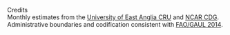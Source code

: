 <label>Credits</label>  
Monthly estimates from the [University of East Anglia CRU](http://www.cru.uea.ac.uk/cru/data/hrg/cru_ts_3.22) and [NCAR CDG](http://www.cgd.ucar.edu/cas/catalog/climind/pdsi.html). Administrative boundaries and codification consistent with [FAO/GAUL 2014](http://www.fao.org/geonetwork/srv/en/metadata.show?id=12691).
